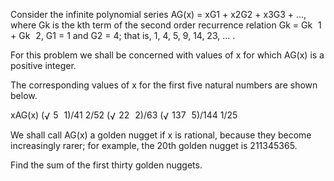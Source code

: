   <p>Consider the infinite polynomial series AG(x) = xG1 + x2G2 + x3G3 + ..., where Gk is the kth term of the second order recurrence relation Gk = Gk<img src='images/symbol_minus.gif' width='9' height='3' alt='&minus;' border='0' style='vertical-align:middle;' />1 + Gk<img src='images/symbol_minus.gif' width='9' height='3' alt='&minus;' border='0' style='vertical-align:middle;' />2, G1 = 1 and G2 = 4; that is, 1, 4, 5, 9, 14, 23, ... .</p>  <p>For this problem we shall be concerned with values of x for which AG(x) is a positive integer.</p>  <p>The corresponding values of x for the first five natural numbers are shown below.</p>        xAG(x)      (<img src='images/symbol_radic.gif' width='14' height='16' alt='&radic;' border='0' style='vertical-align:middle;' />5<img src='images/symbol_minus.gif' width='9' height='3' alt='&minus;' border='0' style='vertical-align:middle;' />1)/41      2/52      (<img src='images/symbol_radic.gif' width='14' height='16' alt='&radic;' border='0' style='vertical-align:middle;' />22<img src='images/symbol_minus.gif' width='9' height='3' alt='&minus;' border='0' style='vertical-align:middle;' />2)/63      (<img src='images/symbol_radic.gif' width='14' height='16' alt='&radic;' border='0' style='vertical-align:middle;' />137<img src='images/symbol_minus.gif' width='9' height='3' alt='&minus;' border='0' style='vertical-align:middle;' />5)/144      1/25        <p>We shall call AG(x) a golden nugget if x is rational, because they become increasingly rarer; for example, the 20th golden nugget is 211345365.</p>  <p>Find the sum of the first thirty golden nuggets.</p>    